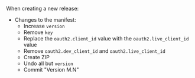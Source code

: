 When creating a new release:

* Changes to the manifest:
    * Increase `version`
    * Remove `key`
    * Replace the `oauth2.client_id` value with the `oauth2.live_client_id` value
    * Remove `oauth2.dev_client_id` and `oauth2.live_client_id`
    * Create ZIP
    * Undo all but `version`
    * Commit "Version M.N"
